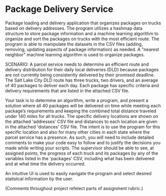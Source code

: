 # Package Delivery Service
Package loading and delivery application that organizes packages on trucks based on delivery addresses. The program utilizes a hashmap data structure to store package information and a machine learning algorithm to organize and sort the packages on trucks with the most efficient route. The program is able to manipulate the datasets in the CSV files (adding, removing, updating aspects of package information) as needed. A "nearest neighbor" machine learning algorithm is used to organize packages.

SCENARIO:
A parcel service needs to determine an efficient route and delivery distribution for their daily local deliveries (DLD) because packages are not currently being consistently delivered by their promised deadline. The Salt Lake City DLD route has three trucks, two drivers, and an average of 40 packages to deliver each day. Each package has specific criteria and delivery requirements that are listed in the attached CSV file.

Your task is to determine an algorithm, write a program, and present a solution where all 40 packages will be delivered on time while meeting each package’s requirements and keeping the combined total distance traveled under 140 miles for all trucks. The specific delivery locations are shown on the attached 'addresses' CSV file and distances to each location are given in the attached 'distances' CSV file. The intent is to use the program for this specific location and also for many other cities in each state where the parcel service has a presence. As such, you will need to include detailed comments to make your code easy to follow and to justify the decisions you made while writing your scripts.
The supervisor should be able to see, at assigned points, the progress of each truck and its packages by any of the variables listed in the 'packages' CSV, including what has been delivered and at what time the delivery occurred.

An intuitive UI is used to easily navigate the program and select desired statistcal information by the user.

(Comments throughout project refelect parts of assignment rubric.)
